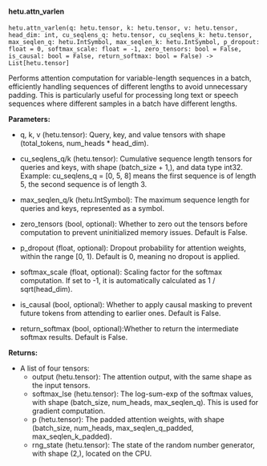 #### hetu.attn_varlen

```
hetu.attn_varlen(q: hetu.tensor, k: hetu.tensor, v: hetu.tensor, head_dim: int, cu_seqlens_q: hetu.tensor, cu_seqlens_k: hetu.tensor, max_seqlen_q: hetu.IntSymbol, max_seqlen_k: hetu.IntSymbol, p_dropout: float = 0, softmax_scale: float = -1, zero_tensors: bool = False, is_causal: bool = False, return_softmax: bool = False) -> List[hetu.tensor]
```

Performs attention computation for variable-length sequences in a batch, efficiently handling sequences of different lengths to avoid unnecessary padding. This is particularly useful for processing long text or speech sequences where different samples in a batch have different lengths.

**Parameters:**

* q, k, v (hetu.tensor): Query, key, and value tensors with shape (total_tokens, num_heads * head_dim). 

* cu_seqlens_q/k (hetu.tensor): Cumulative sequence length tensors for queries and keys, with shape (batch_size + 1,), and data type int32. Example: cu_seqlens_q = [0, 5, 8] means the first sequence is of length 5, the second sequence is of length 3.

* max_seqlen_q/k (hetu.IntSymbol): The maximum sequence length for queries and keys, represented as a symbol.

* zero_tensors (bool, optional): Whether to zero out the tensors before computation to prevent uninitialized memory issues. Default is False.

* p_dropout (float, optional): Dropout probability for attention weights, within the range [0, 1). Default is 0, meaning no dropout is applied.

* softmax_scale (float, optional): Scaling factor for the softmax computation. If set to -1, it is automatically calculated as 1 / sqrt(head_dim).

* is_causal (bool, optional): Whether to apply causal masking to prevent future tokens from attending to earlier ones. Default is False.

* return_softmax (bool, optional):Whether to return the intermediate softmax results. Default is False.

**Returns:**

* A list of four tensors:
  * output (hetu.tensor): The attention output, with the same shape as the input tensors.
  * softmax_lse (hetu.tensor): The log-sum-exp of the softmax values, with shape (batch_size, num_heads, max_seqlen_q). This is used for gradient computation.
  * p (hetu.tensor): The padded attention weights, with shape (batch_size, num_heads, max_seqlen_q_padded, max_seqlen_k_padded).
  * rng_state (hetu.tensor): The state of the random number generator, with shape (2,), located on the CPU.

